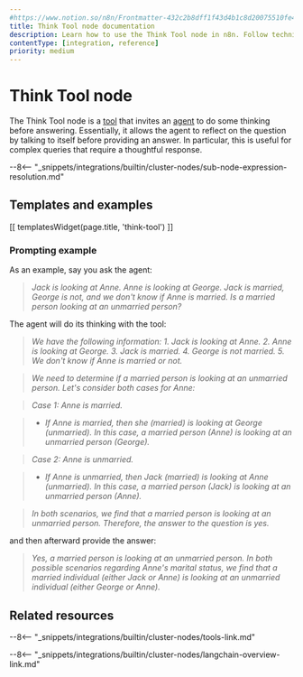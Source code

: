 ```yaml
---
#https://www.notion.so/n8n/Frontmatter-432c2b8dff1f43d4b1c8d20075510fe4
title: Think Tool node documentation
description: Learn how to use the Think Tool node in n8n. Follow technical documentation to integrate the Tool Think node into your workflows.
contentType: [integration, reference]
priority: medium
---
```


# Think Tool node

The Think Tool node is a [tool](/glossary.md#ai-tool) that invites an [agent](/glossary.md#ai-agent) to do some thinking before answering. Essentially, it allows the agent to reflect on the question by talking to itself before providing an answer. In particular, this is useful for complex queries that require a thoughtful response.


--8<-- "_snippets/integrations/builtin/cluster-nodes/sub-node-expression-resolution.md"

## Templates and examples

<!-- see https://www.notion.so/n8n/Pull-in-templates-for-the-integrations-pages-37c716837b804d30a33b47475f6e3780 -->
[[ templatesWidget(page.title, 'think-tool') ]]

### Prompting example

As an example, say you ask the agent:

<!-- vale off -->
> *Jack is looking at Anne. Anne is looking at George. Jack is married, George is not, and we don't know if Anne is married. Is a married person looking at an unmarried person?*
<!-- vale on -->
	
The agent will do its thinking with the tool:

<!-- vale off -->
> *We have the following information: 1. Jack is looking at Anne. 2. Anne is looking at George. 3. Jack is married. 4. George is not married. 5. We don't know if Anne is married or not.*

> *We need to determine if a married person is looking at an unmarried person. Let's consider both cases for Anne:*

> *Case 1: Anne is married.*

> - *If Anne is married, then she (married) is looking at George (unmarried). In this case, a married person (Anne) is looking at an unmarried person (George).*

> *Case 2: Anne is unmarried.*

> - *If Anne is unmarried, then Jack (married) is looking at Anne (unmarried). In this case, a married person (Jack) is looking at an unmarried person (Anne).*

> *In both scenarios, we find that a married person is looking at an unmarried person. Therefore, the answer to the question is yes.*
<!-- vale on -->
	
and then afterward provide the answer:

<!-- vale off -->
> *Yes, a married person is looking at an unmarried person. In both possible scenarios regarding Anne's marital status, we find that a married individual (either Jack or Anne) is looking at an unmarried individual (either George or Anne).*
<!-- vale on -->

## Related resources

--8<-- "_snippets/integrations/builtin/cluster-nodes/tools-link.md"

--8<-- "_snippets/integrations/builtin/cluster-nodes/langchain-overview-link.md"


